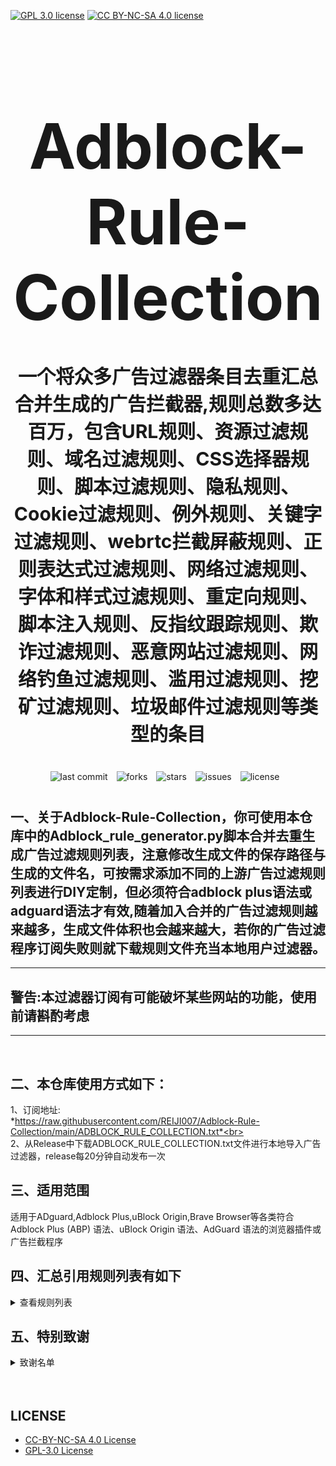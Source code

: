 [![GPL 3.0 license](https://img.shields.io/badge/License-GPL%20v3-blue.svg)](https://github.com/REIJI007/Adblock-Rule-Collection/blob/main/LICENSE-GPL3.0)
[![CC BY-NC-SA 4.0 license](https://img.shields.io/badge/License-CC%20BY--NC--SA%204.0-lightgrey.svg)](https://github.com/REIJI007/Adblock-Rule-Collection/blob/main/LICENSE-CC%20BY-NC-SA%204.0)
<!-- 居中的大标题 -->
<h1 align="center" style="font-size: 100px; margin-bottom: 40px;">Adblock-Rule-Collection</h1>

<!-- 居中的副标题 -->
<h2 align="center" style="font-size: 30px; margin-bottom: 40px;">一个将众多广告过滤器条目去重汇总合并生成的广告拦截器,规则总数多达百万，包含URL规则、资源过滤规则、域名过滤规则、CSS选择器规则、脚本过滤规则、隐私规则、Cookie过滤规则、例外规则、关键字过滤规则、webrtc拦截屏蔽规则、正则表达式过滤规则、网络过滤规则、字体和样式过滤规则、重定向规则、脚本注入规则、反指纹跟踪规则、欺诈过滤规则、恶意网站过滤规则、网络钓鱼过滤规则、滥用过滤规则、挖矿过滤规则、垃圾邮件过滤规则等类型的条目</h2>

<!-- 徽章（根据需要调整） -->
<p align="center" style="margin-bottom: 40px;">
    <img src="https://img.shields.io/badge/last%20commit-today-brightgreen" alt="last commit" style="margin-right: 10px;">
    <img src="https://img.shields.io/github/forks/REIJI007/Adblock-Rule-Collection" alt="forks" style="margin-right: 10px;">
    <img src="https://img.shields.io/github/stars/REIJI007/Adblock-Rule-Collection" alt="stars" style="margin-right: 10px;">
    <img src="https://img.shields.io/github/issues/REIJI007/Adblock-Rule-Collection" alt="issues" style="margin-right: 10px;">
    <img src="https://img.shields.io/github/license/REIJI007/Adblock-Rule-Collection" alt="license" style="margin-right: 10px;">
</p>


## 一、关于Adblock-Rule-Collection，你可使用本仓库中的Adblock_rule_generator.py脚本合并去重生成广告过滤规则列表，注意修改生成文件的保存路径与生成的文件名，可按需求添加不同的上游广告过滤规则列表进行DIY定制，但必须符合adblock plus语法或adguard语法才有效,随着加入合并的广告过滤规则越来越多，生成文件体积也会越来越大，若你的广告过滤程序订阅失败则就下载规则文件充当本地用户过滤器。
<hr>

##  警告:本过滤器订阅有可能破坏某些网站的功能，使用前请斟酌考虑

<hr>
<br>

## 二、本仓库使用方式如下：
1、订阅地址: <br> *https://raw.githubusercontent.com/REIJI007/Adblock-Rule-Collection/main/ADBLOCK_RULE_COLLECTION.txt*<br>
<br>
2、从Release中下载ADBLOCK_RULE_COLLECTION.txt文件进行本地导入广告过滤器，release每20分钟自动发布一次
<br>

## 三、适用范围
适用于ADguard,Adblock Plus,uBlock Origin,Brave Browser等各类符合Adblock Plus (ABP) 语法、uBlock Origin 语法、AdGuard 语法的浏览器插件或广告拦截程序
<br>


## 四、汇总引用规则列表有如下
<details>
  <summary>查看规则列表</summary>

**1. Anti-ad for adguard**  
    *https://anti-ad.net/adguard.txt*<br>

**2. Anti-ad-Easylist**  
    *https://anti-ad.net/easylist.txt*<br>

**3. EasyList**  
    *https://easylist.to/easylist/easylist.txt*<br>

**4. EasyList — first-party servers**  
    *https://raw.githubusercontent.com/easylist/easylist/master/easylist/easylist_adservers.txt*<br>

**5. EasyList — third-party servers**  
    *https://raw.githubusercontent.com/easylist/easylist/master/easylist/easylist_thirdparty.txt*<br>

**6. EasyList Privacy**  
    *https://easylist.to/easylist/easyprivacy.txt*<br>

**7. EasyList Privacy — trackingservers**  
    *https://raw.githubusercontent.com/easylist/easylist/master/easyprivacy/easyprivacy_trackingservers.txt*<br>

**8. EasyPrivacy — third-party trackers**  
    *https://raw.githubusercontent.com/easylist/easylist/master/easyprivacy/easyprivacy_thirdparty.txt*<br>

**9. EasyPrivacy — third-party international trackers**  
    *https://raw.githubusercontent.com/easylist/easylist/master/easyprivacy/easyprivacy_thirdparty_international.txt*<br>

**10. Easylist Cookie List**  
    *https://secure.fanboy.co.nz/fanboy-cookiemonster.txt*<br>

**11. EasyList China**  
    *https://raw.githubusercontent.com/easylist/easylistchina/master/easylistchina.txt*<br>

**12. Fanboy's Annoyance List**  
    *https://secure.fanboy.co.nz/fanboy-annoyance.txt*<br>

**13. Fanboy's Social Blocking List**  
    *https://easylist.to/easylist/fanboy-social.txt*<br>

**14. Fanboy's Anti-Facebook List**  
    *https://www.fanboy.co.nz/fanboy-antifacebook.txt*<br>

**15. Fanboy's Anti-thirdparty Fonts**  
    *https://www.fanboy.co.nz/fanboy-antifonts.txt*<br>

**16. CJX's Annoyance List**  
    *https://raw.githubusercontent.com/cjx82630/cjxlist/master/cjx-annoyance.txt*<br>

**17. CJX's EasyList Lite**  
    *https://raw.githubusercontent.com/cjx82630/cjxlist/master/cjxlist.txt*<br>

**18. CJX's uBlock list**  
    *https://raw.githubusercontent.com/cjx82630/cjxlist/master/cjx-ublock.txt*<br>

**19. uniartrisan's Adblock List Plus**  
    *https://raw.githubusercontent.com/uniartisan/adblock_list/master/adblock_plus.txt*<br>

**20. uniartrisan's Privacy List**  
    *https://raw.githubusercontent.com/uniartisan/adblock_list/master/adblock_privacy.txt*<br>

**21. AdRules AdBlock List Plus**  
    *https://raw.githubusercontent.com/Cats-Team/AdRules/main/adblock_plus.txt*<br>

**22. AdRules DNS List**  
    *https://raw.githubusercontent.com/Cats-Team/AdRules/main/dns.txt*<br>

**23. AdBlock DNS**  
    *https://raw.githubusercontent.com/217heidai/adblockfilters/main/rules/adblockdns.txt*<br>

**24. AdBlock Filter**  
    *https://raw.githubusercontent.com/217heidai/adblockfilters/main/rules/adblockfilters.txt*<br>

**25. GOODBYEADS**  
    *https://raw.githubusercontent.com/8680/GOODBYEADS/master/rules.txt*<br>

**26. GOODBYEADS-DNS**  
    *https://raw.githubusercontent.com/8680/GOODBYEADS/master/dns.txt*<br>

**27. GOODBYEADS-allow**  
    *https://raw.githubusercontent.com/8680/GOODBYEADS/master/allow.txt*<br>

**28. AWAvenue-Ads-Rule**  
    *https://raw.githubusercontent.com/TG-Twilight/AWAvenue-Ads-Rule/main/AWAvenue-Ads-Rule.txt*<br>

**29. Bibaiji's ad-rules**  
    *https://raw.githubusercontent.com/Bibaiji/ad-rules/main/rule/ad-rules.txt*<br>

**30. uBlock filters**  
    *https://raw.githubusercontent.com/uBlockOrigin/uAssets/master/filters/filters.txt*<br>

**31. uBlock privacy filter**  
    *https://raw.githubusercontent.com/uBlockOrigin/uAssets/master/filters/privacy.txt*<br>

**32. uBlock mobile filter**  
    *https://raw.githubusercontent.com/uBlockOrigin/uAssets/master/filters/filters-mobile.txt*<br>

**33. uBlock Badware risks filter**  
    *https://raw.githubusercontent.com/uBlockOrigin/uAssets/master/filters/badware.txt*<br>

**34. uBlock Annoyances-Cookies filter**  
    *https://raw.githubusercontent.com/uBlockOrigin/uAssets/master/filters/annoyances-cookies.txt*<br>

**35. uBlock Annoyances-others filter**  
    *https://raw.githubusercontent.com/uBlockOrigin/uAssets/master/filters/annoyances-others.txt*<br>

**36. uBlock Unbreak filter**  
    *https://raw.githubusercontent.com/uBlockOrigin/uAssets/master/filters/unbreak.txt*<br>

**37. AdGuard Base filter cryptominers**  
    *https://raw.githubusercontent.com/AdguardTeam/AdguardFilters/master/BaseFilter/sections/cryptominers.txt*<br>

**38. AdGuard Exclusion rules**  
    *https://raw.githubusercontent.com/AdguardTeam/AdGuardSDNSFilter/master/Filters/exclusions.txt*<br>

**39. AdGuard Exception rules**  
    *https://raw.githubusercontent.com/AdguardTeam/AdGuardSDNSFilter/master/Filters/exceptions.txt*<br>

**40. AdGuardSDNSFilter**  
    *https://raw.githubusercontent.com/AdguardTeam/AdGuardSDNSFilter/master/Filters/rules.txt*<br>

**41. AdGuard Base filter**  
    *https://raw.githubusercontent.com/AdguardTeam/FiltersRegistry/master/filters/filter_2_Base/filter.txt*<br>

**42. AdGuard Base filter — first-party servers**  
    *https://raw.githubusercontent.com/AdguardTeam/AdguardFilters/master/BaseFilter/sections/adservers_firstparty.txt*<br>

**43. AdGuard Base filter — foreign servers**  
    *https://raw.githubusercontent.com/AdguardTeam/AdguardFilters/master/BaseFilter/sections/foreign.txt*<br>

**44. AdGuard Mobile filter**  
    *https://raw.githubusercontent.com/AdguardTeam/AdguardFilters/master/MobileFilter/sections/adservers.txt*<br>

**45. AdGuard Tracking Protection filter**  
    *https://raw.githubusercontent.com/AdguardTeam/FiltersRegistry/master/filters/filter_3_Spyware/filter.txt*<br>

**46. AdGuard Tracking Protection filter — first-party trackers**  
    *https://raw.githubusercontent.com/AdguardTeam/AdguardFilters/master/SpywareFilter/sections/tracking_servers_firstparty.txt*<br>

**47. AdGuard Tracking Protection filter — third-party trackers**  
    *https://raw.githubusercontent.com/AdguardTeam/AdguardFilters/master/SpywareFilter/sections/tracking_servers.txt*<br>

**48. AdGuard Tracking Protection filter — mobile trackers**  
    *https://raw.githubusercontent.com/AdguardTeam/AdguardFilters/master/SpywareFilter/sections/mobile.txt*<br>

**49. AdGuard URL Tracking filter**  
    *https://raw.githubusercontent.com/AdguardTeam/FiltersRegistry/master/filters/filter_17_TrackParam/filter.txt*<br>

**50. AdGuard Social media filter**  
    *https://raw.githubusercontent.com/AdguardTeam/FiltersRegistry/master/filters/filter_4_Social/filter.txt*<br>

**51. AdGuard Annoyances filter**  
    *https://raw.githubusercontent.com/AdguardTeam/FiltersRegistry/master/filters/filter_14_Annoyances/filter.txt*<br>

**52. AdGuard CNAME original trackers list**  
    *https://raw.githubusercontent.com/AdguardTeam/cname-trackers/master/data/combined_original_trackers.txt*<br>

**53. AdGuard CNAME disguised ads list**  
    *https://raw.githubusercontent.com/AdguardTeam/cname-trackers/master/data/combined_disguised_ads.txt*<br>

**54. AdGuard CNAME disguised clickthroughs list**  
    *https://raw.githubusercontent.com/AdguardTeam/cname-trackers/master/data/combined_disguised_clickthroughs.txt*<br>

**55. AdGuard CNAME disguised microsites list**  
    *https://raw.githubusercontent.com/AdguardTeam/cname-trackers/master/data/combined_disguised_microsites.txt*<br>

**56. AdGuard CNAME disguised trackers list**  
    *https://raw.githubusercontent.com/AdguardTeam/cname-trackers/master/data/combined_disguised_trackers.txt*<br>

**57. AdGuard CNAME disguised mail_trackers list**  
    *https://raw.githubusercontent.com/AdguardTeam/cname-trackers/master/data/combined_disguised_mail_trackers.txt*<br>

**58. AdGuard Chinese filter**  
    *https://raw.githubusercontent.com/AdguardTeam/FiltersRegistry/master/filters/filter_224_Chinese/filter.txt*<br>

**59. AdGuard DNS filter**  
    *https://raw.githubusercontent.com/AdguardTeam/FiltersRegistry/master/filters/filter_15_DnsFilter/filter.txt*<br>

**60. AdGuard for Android**  
    *https://filters.adtidy.org/android/filters/11.txt*<br>

**61. AdGuard for iOS**  
    *https://filters.adtidy.org/ios/filters/11.txt*<br>

**62. HyperADRules**  
    *https://raw.githubusercontent.com/Lynricsy/HyperADRules/master/rules.txt*<br>

**63. HyperADRules-DNS**  
    *https://raw.githubusercontent.com/Lynricsy/HyperADRules/master/dns.txt*<br>

**64. TheBestAdrules**  
    *https://raw.githubusercontent.com/guandasheng/adguardhome/main/rule/all.txt*<br>

**65. xinggsf's rules**  
    *https://raw.githubusercontent.com/xinggsf/Adblock-Plus-Rule/master/rule.txt*<br>

**66. xinggsf's mv rules**  
    *https://raw.githubusercontent.com/xinggsf/Adblock-Plus-Rule/master/mv.txt*<br>

**67. superbigsteam rules**  
    *https://raw.githubusercontent.com/superbigsteam/adguardhomeguiz/main/rule/all.txt*<br>

**68. adblock-nocoin-list**  
    *https://raw.githubusercontent.com/hoshsadiq/adblock-nocoin-list/master/nocoin.txt*<br>

**69. GoodbyeAds-AdBlock-Filter**  
    *https://raw.githubusercontent.com/jerryn70/GoodbyeAds/master/Formats/GoodbyeAds-AdBlock-Filter.txt*<br>

**70. GoodbyeAds-Ultra-AdBlock-Filter**  
    *https://raw.githubusercontent.com/jerryn70/GoodbyeAds/master*<br>

**71. Phishing URL Blocklist——AdGuard**  
    *https://malware-filter.gitlab.io/malware-filter/phishing-filter-ag.txt*<br>

**72. Phishing URL Blocklist——AdGuard Home**  
    *https://malware-filter.gitlab.io/malware-filter/phishing-filter-agh.txt*<br>

**73. Phishing URL Blocklist——uBlock Origin**  
    *https://malware-filter.gitlab.io/malware-filter/phishing-filter.txt*<br>

**74. Malicious URL Blocklist——AdGuard**  
    *https://malware-filter.gitlab.io/malware-filter/urlhaus-filter-ag.txt*<br>

**75. Malicious URL Blocklist——AdGuard Home**  
    *https://malware-filter.gitlab.io/malware-filter/urlhaus-filter-agh.txt*<br>

**76. Malicious URL Blocklist——uBlock Origin**  
    *https://malware-filter.gitlab.io/malware-filter/urlhaus-filter.txt*<br>

**77. Tracking JS Blocklist**  
    *https://malware-filter.gitlab.io/malware-filter/tracking-filter.txt*<br>

**78. Botnet IP Blocklist——AdGuard**  
    *https://malware-filter.gitlab.io/malware-filter/botnet-filter-ag.txt*<br>

**79. Botnet IP Blocklist——AdGuard Home**  
    *https://malware-filter.gitlab.io/malware-filter/botnet-filter-agh.txt*<br>

**80. Botnet IP Blocklist——uBlock Origin**  
    *https://malware-filter.gitlab.io/malware-filter/botnet-filter.txt*<br>

**81. ABP filters**  
    *https://easylist-msie.adblockplus.org/abp-filters-anti-cv.txt*<br>

**82. adgk**  
    *https://raw.githubusercontent.com/banbendalao/ADgk/master/ADgk.txt*<br>

**83. yokoffing's Annoyance List**  
    *https://raw.githubusercontent.com/yokoffing/filterlists/main/annoyance_list.txt*<br>

**84. yokoffing's Privacy Essentials**  
    *https://raw.githubusercontent.com/yokoffing/filterlists/main/privacy_essentials.txt*<br>

**85. Spam404's Adblock-list**  
    *https://raw.githubusercontent.com/Spam404/lists/master/adblock-list.txt*<br>

**86. Brave-specific filter**  
    *https://raw.githubusercontent.com/brave/adblock-lists/master/brave-lists/brave-specific.txt*<br>

**87. Brave-ios-specific filter**  
    *https://raw.githubusercontent.com/brave/adblock-lists/master/brave-lists/brave-ios-specific.txt*<br>

**88. Brave-Android-specific filter**  
    *https://raw.githubusercontent.com/brave/adblock-lists/master/brave-lists/brave-android-specific.txt*<br>

**89. Brave-Firstparty filter**  
    *https://raw.githubusercontent.com/brave/adblock-lists/master/brave-lists/brave-firstparty.txt*<br>

**90. Brave-Firstparty-cname filter**  
    *https://raw.githubusercontent.com/brave/adblock-lists/master/brave-lists/brave-firstparty-cname.txt*<br>

**91. Brave-Unbreak filter**  
    *https://raw.githubusercontent.com/brave/adblock-lists/master/brave-unbreak.txt*<br>

**92. Filter unblocking search ads and self-promotions**  
    *https://raw.githubusercontent.com/AdguardTeam/FiltersRegistry/master/filters/filter_10_Useful/filter.txt*<br>

**93. Peter Lowe’s Ad and Tracking Server List**  
    *https://pgl.yoyo.org/adservers/serverlist.php?hostformat=adblockplus&showintro=0*<br>

**94. Dandelion Sprout's Anti-Malware List (for AdGuard)**  
    *https://raw.githubusercontent.com/DandelionSprout/adfilt/master/Alternate%20versions%20Anti-Malware%20List/AntiMalwareAdGuard.txt*<br>

**95. Dandelion Sprout's Anti-Malware List (for Adblock Plus and AdBlock)**  
    *https://raw.githubusercontent.com/DandelionSprout/adfilt/master/Alternate%20versions%20Anti-Malware%20List/AntiMalwareABP.txt*<br>

**96. Fanboy's Notifications Blocking List**  
    *https://raw.githubusercontent.com/DandelionSprout/adfilt/master/Other%20domains%20versions/FanboyNotifications-LoadableInUBO.txt*<br>

**97. The Block List Project - Ads List**  
    *https://raw.githubusercontent.com/blocklistproject/Lists/master/adguard/ads-ags.txt*<br>

**98. The Block List Project - Basic Starter List**  
    *https://raw.githubusercontent.com/blocklistproject/Lists/master/adguard/basic-ags.txt*<br>

**99. The Block List Project - Tracking List**  
    *https://raw.githubusercontent.com/blocklistproject/Lists/master/adguard/tracking-ags.txt*<br>

**100. The Block List Project - Malware List**  
    *https://raw.githubusercontent.com/blocklistproject/Lists/master/adguard/malware-ags.txt*<br>

**101. The Block List Project - Scam List**  
    *https://raw.githubusercontent.com/blocklistproject/Lists/master/adguard/scam-ags.txt*<br>

**102. The Block List Project - Phishing List**  
    *https://raw.githubusercontent.com/blocklistproject/Lists/master/adguard/phishing-ags.txt*<br>

**103. The Block List Project - Ransomware List**  
    *https://raw.githubusercontent.com/blocklistproject/Lists/master/adguard/ransomware-ags.txt*<br>

**104. The Block List Project - Fraud List**  
    *https://raw.githubusercontent.com/blocklistproject/Lists/master/adguard/fraud-ags.txt*<br>

**105. The Block List Project - Abuse List**  
    *https://raw.githubusercontent.com/blocklistproject/Lists/master/adguard/abuse-ags.txt*<br>

**106. Anti-Adblock Killer**  
    *https://raw.githubusercontent.com/reek/anti-adblock-killer/master/anti-adblock-killer-filters.txt*<br>

**107. Scam Blocklist (Adblock Plus)**  
    *https://raw.githubusercontent.com/durablenapkin/scamblocklist/master/adguard.txt*<br>


</details>

## 五、特别致谢
<details>
  <summary>致谢名单</summary>

1、anti-AD
(https://github.com/privacy-protection-tools/anti-AD)<br>
2、easylist
(https://github.com/easylist/easylist)<br>
3、cjxlist
(https://github.com/cjx82630/cjxlist)<br>
4、uniartisan
(https://github.com/uniartisan/adblock_list)<br>
5、Cats-Team
(https://github.com/Cats-Team/AdRules)<br>
6、217heidai
(https://github.com/217heidai/adblockfilters)<br>
7、GOODBYEADS
(https://github.com/8680/GOODBYEADS)<br>
8、AWAvenue-Ads-Rule
(https://github.com/TG-Twilight/AWAvenue-Ads-Rule)<br>
9、Bibaiji
(https://github.com/Bibaiji/ad-rules/)<br>
10、uBlockOrigin
(https://github.com/uBlockOrigin/uAssets)<br>
11、ADguardTeam
(https://github.com/AdguardTeam/AdGuardFilters)<br>
12、HyperADRules
(https://github.com/Lynricsy/HyperADRules)<br>
13、guandasheng
(https://github.com/guandasheng/adguardhome)<br>
14、xinggsf
(https://github.com/xinggsf/Adblock-Plus-Rule)<br>
15、superbigsteam
(https://github.com/superbigsteam/adguardhomeguiz)<br>
16、hoshsadiq
(https://github.com/hoshsadiq/adblock-nocoin-list)<br>
17、jerryn70
(https://github.com/jerryn70/GoodbyeAds)<br>
18、malware-filter
(https://gitlab.com/malware-filter)<br>
19、abp-filters
(https://gitlab.com/eyeo/anti-cv/abp-filters-anti-cv)<br>
20、banbendalao
(https://github.com/banbendalao/ADgk)<br>
21、yokoffing
(https://github.com/yokoffing/filterlists)<br>
22、Spam404
(https://github.com/Spam404/lists)<br>
23、brave
(https://github.com/brave/adblock-lists)<br>
24、Peter Lowe
(https://pgl.yoyo.org/adservers/)<br>
25、DandelionSprout
(https://github.com/DandelionSprout/adfilt)<br>
26、blocklistproject
(https://github.com/blocklistproject/Lists)<br>
27、reek
(https://github.com/reek/anti-adblock-killer)<br>
28、durablenapkin
(https://github.com/durablenapkin/scamblocklist)<br>


  </details>





<br>
<br>


## LICENSE
- [CC-BY-NC-SA 4.0 License](https://github.com/REIJI007/Adblock-Rule-Collection/blob/main/LICENSE-CC%20BY-NC-SA%204.0)
- [GPL-3.0 License](https://github.com/REIJI007/Adblock-Rule-Collection/blob/main/LICENSE-GPL3.0)
